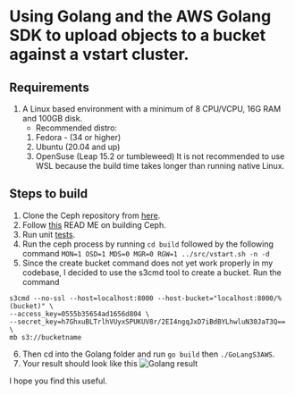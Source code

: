  Using Golang and the AWS Golang SDK to upload objects to a bucket against a vstart cluster.
======
## Requirements
1. A Linux based environment with a minimum of 8 CPU/VCPU, 16G RAM and 100GB disk. 
   + Recommended distro: 
   1. Fedora - (34 or higher)
   2. Ubuntu (20.04 and up)
   3. OpenSuse (Leap 15.2 or tumbleweed)
 It is not recommended to use WSL because the build time takes longer than running native Linux.

## Steps to build
1. Clone the Ceph repository from [here](https://github.com/ceph/ceph).
2. Follow [this](https://github.com/ceph/ceph/blob/master/README.md) READ ME on building Ceph.
3. Run unit [tests](https://github.com/ceph/ceph#running-unit-tests).
4. Run the ceph process by running `cd build` followed by the following command
``` MON=1 OSD=1 MDS=0 MGR=0 RGW=1 ../src/vstart.sh -n -d ```
5. Since the create bucket command does not yet work properly in my codebase, I decided to use the s3cmd tool to create a bucket.
 Run the command
 
```
s3cmd --no-ssl --host=localhost:8000 --host-bucket="localhost:8000/%(bucket)" \
--access_key=0555b35654ad1656d804 \
--secret_key=h7GhxuBLTrlhVUyxSPUKUV8r/2EI4ngqJxD7iBdBYLhwluN30JaT3Q== \
mb s3://bucketname 
```
6. Then cd into the Golang folder and run `go build` then `./GoLangS3AWS`.
7. Your result should look like this 
![Golang result](https://i.ibb.co/mtNMRTZ/golang.png)

I hope you find this useful.


